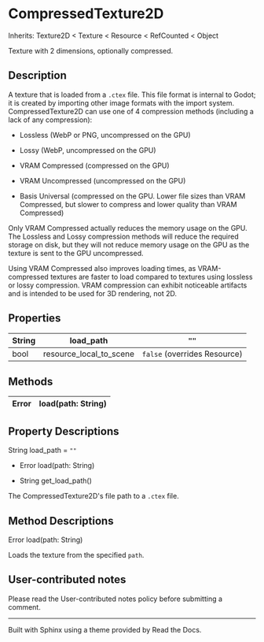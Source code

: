 # CompressedTexture2D

Inherits: Texture2D < Texture < Resource < RefCounted < Object

Texture with 2 dimensions, optionally compressed.

## Description

A texture that is loaded from a `.ctex` file. This file format is internal to
Godot; it is created by importing other image formats with the import system.
CompressedTexture2D can use one of 4 compression methods (including a lack of
any compression):

  * Lossless (WebP or PNG, uncompressed on the GPU)

  * Lossy (WebP, uncompressed on the GPU)

  * VRAM Compressed (compressed on the GPU)

  * VRAM Uncompressed (uncompressed on the GPU)

  * Basis Universal (compressed on the GPU. Lower file sizes than VRAM Compressed, but slower to compress and lower quality than VRAM Compressed)

Only VRAM Compressed actually reduces the memory usage on the GPU. The
Lossless and Lossy compression methods will reduce the required storage on
disk, but they will not reduce memory usage on the GPU as the texture is sent
to the GPU uncompressed.

Using VRAM Compressed also improves loading times, as VRAM-compressed textures
are faster to load compared to textures using lossless or lossy compression.
VRAM compression can exhibit noticeable artifacts and is intended to be used
for 3D rendering, not 2D.

## Properties

String | load_path | `""`  
---|---|---  
bool | resource_local_to_scene | `false` (overrides Resource)  
  
## Methods

Error | load(path: String)  
---|---  
  
## Property Descriptions

String load_path = `""`

  * Error load(path: String)

  * String get_load_path()

The CompressedTexture2D's file path to a `.ctex` file.

## Method Descriptions

Error load(path: String)

Loads the texture from the specified `path`.

## User-contributed notes

Please read the User-contributed notes policy before submitting a comment.

* * *

Built with Sphinx using a theme provided by Read the Docs.

